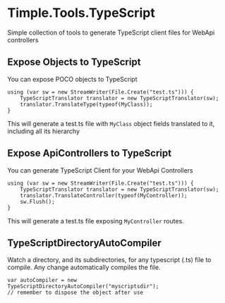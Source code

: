 # Timple.Tools.TypeScript

Simple collection of tools to generate TypeScript client files for WebApi controllers


## Expose Objects to TypeScript
You can expose POCO objects to TypeScript

```CSharp
using (var sw = new StreamWriter(File.Create("test.ts"))) {
    TypeScriptTranslator translator = new TypeScriptTranslator(sw);
    translator.TranslateType(typeof(MyClass));
}
```

This will generate a test.ts file with `MyClass` object fields translated to it, including all its hierarchy

## Expose ApiControllers to TypeScript
You can generate TypeScript Client for your WebApi Controllers
```CSharp
using (var sw = new StreamWriter(File.Create("test.ts"))) {
    TypeScriptTranslator translator = new TypeScriptTranslator(sw);
    translator.TranslateController(typeof(MyController));
    sw.Flush();
}
```
This will generate a test.ts file exposing `MyController` routes.

## TypeScriptDirectoryAutoCompiler
Watch a directory, and its subdirectories, for any typescript (.ts) file to compile. Any change automatically compiles the file.

```CSharp
var autoCompiler = new TypeScriptDirectoryAutoCompiler("myscriptsdir");
// remember to dispose the object after use
```
